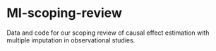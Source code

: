 # MI-scoping-review
Data and code for our scoping review of causal effect estimation with multiple imputation in observational studies.
